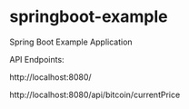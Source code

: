 # springboot-example
Spring Boot Example Application


API Endpoints:

http://localhost:8080/

http://localhost:8080/api/bitcoin/currentPrice
